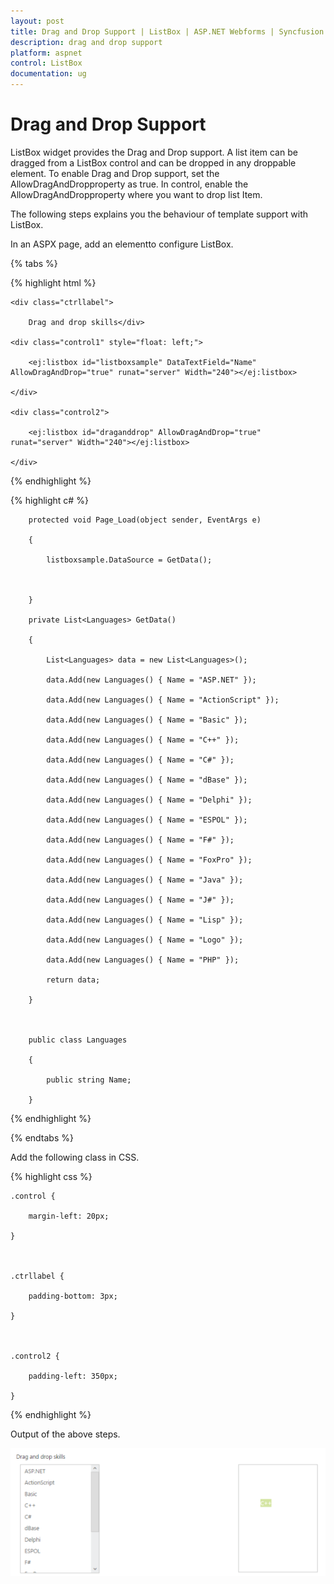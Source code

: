 ```yaml
---
layout: post
title: Drag and Drop Support | ListBox | ASP.NET Webforms | Syncfusion
description: drag and drop support
platform: aspnet
control: ListBox
documentation: ug
---
```


# Drag and Drop Support

ListBox widget provides the Drag and Drop support. A list item can be dragged from a ListBox control and can be dropped in any droppable element. To enable Drag and Drop support, set the AllowDragAndDropproperty as true. In control, enable the AllowDragAndDropproperty where you want to drop list Item.

The following steps explains you the behaviour of template support with ListBox.

In an ASPX page, add an elementto configure ListBox.

{% tabs %}

{% highlight html %}

<div class="control">

    <div class="ctrllabel">

        Drag and drop skills</div>

    <div class="control1" style="float: left;">

        <ej:listbox id="listboxsample" DataTextField="Name"  AllowDragAndDrop="true" runat="server" Width="240"></ej:listbox>

    </div>

    <div class="control2">

        <ej:listbox id="draganddrop" AllowDragAndDrop="true" runat="server" Width="240"></ej:listbox>

    </div>

</div>





{% endhighlight %}



{% highlight c# %}

        protected void Page_Load(object sender, EventArgs e)

        {

            listboxsample.DataSource = GetData();



        }

        private List<Languages> GetData()

        {

            List<Languages> data = new List<Languages>();

            data.Add(new Languages() { Name = "ASP.NET" });

            data.Add(new Languages() { Name = "ActionScript" });

            data.Add(new Languages() { Name = "Basic" });

            data.Add(new Languages() { Name = "C++" });

            data.Add(new Languages() { Name = "C#" });

            data.Add(new Languages() { Name = "dBase" });

            data.Add(new Languages() { Name = "Delphi" });

            data.Add(new Languages() { Name = "ESPOL" });

            data.Add(new Languages() { Name = "F#" });

            data.Add(new Languages() { Name = "FoxPro" });

            data.Add(new Languages() { Name = "Java" });

            data.Add(new Languages() { Name = "J#" });

            data.Add(new Languages() { Name = "Lisp" });

            data.Add(new Languages() { Name = "Logo" });

            data.Add(new Languages() { Name = "PHP" });

            return data;

        }



        public class Languages

        {

            public string Name;

        }





{% endhighlight %}

{% endtabs %}



Add the following class in CSS. 


{% highlight css %}

    .control {

        margin-left: 20px;

    }



    .ctrllabel {

        padding-bottom: 3px;

    }



    .control2 {

        padding-left: 350px;

    }



{% endhighlight %}



Output of the above steps.

 ![](Drag-and-Drop-Support_images/Drag-and-Drop-Support_img1.png)



